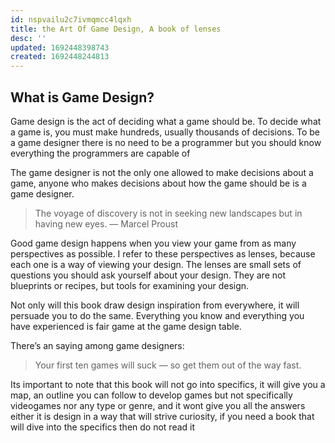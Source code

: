 ```yaml
---
id: nspvailu2c7ivmqmcc4lqxh
title: the Art Of Game Design, A book of lenses
desc: ''
updated: 1692448398743
created: 1692448244813
---
```


## What is Game Design?

Game design is the act of deciding what a game should be. To decide what a game is, you must make hundreds, usually thousands of decisions. To be a game designer there is no need to be a programmer but you should know everything the programmers are capable of

The game designer is not the only one allowed to make decisions about a game, anyone who makes decisions about how the game should be is a game designer.

> The voyage of discovery is not in seeking new landscapes but in having new eyes. — Marcel Proust

Good game design happens when you view your game from as many perspectives as possible. I refer to these perspectives as lenses, because each one is a way of viewing your design. The lenses are small sets of questions you should ask yourself about your design. They are not blueprints or recipes, but tools for examining
your design. 

Not only will this book draw design inspiration from everywhere, it will persuade you to do the same. Everything you know and everything you have experienced is fair game at the game design table.

There’s an saying among game designers: 

> Your first ten games will suck — so get them out of the way fast.

Its important to note that this book will not go into specifics, it will give you a map, an outline you can follow to develop games but not specifically videogames nor any type or genre, and it wont give you all the answers either it is design in a way that will strive curiosity, if you need a book that will dive into the specifics then do not read it